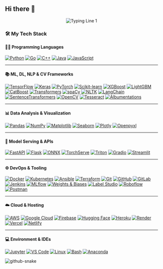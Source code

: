 ## Hi there 👋

<div align="center">
  <img src="https://readme-typing-svg.demolab.com?font=Kaushan+Script&pause=100&size=50&color=FFA500&multiline=true&center=true&vCenter=true&height=150&width=700&lines=I+am;AJEYOSHI+KAMINARYU&repeat=true&cursor=true" alt="Typing Line 1" />
</div>




### 🛠️ My Tech Stack

#### 👨‍💻 Programming Languages
[![Python](https://img.shields.io/badge/Python-3776AB?style=flat&logo=python&logoColor=white)](https://www.python.org/)
[![Go](https://img.shields.io/badge/Go-00ADD8?style=flat&logo=go&logoColor=white)](https://go.dev/)
[![C++](https://img.shields.io/badge/C++-00599C?style=flat&logo=cplusplus&logoColor=white)](https://isocpp.org/)
[![Java](https://img.shields.io/badge/Java-007396?style=flat&logo=java&logoColor=white)](https://www.oracle.com/java/)
[![JavaScript](https://img.shields.io/badge/JavaScript-F7DF1E?style=flat&logo=javascript&logoColor=black)](https://developer.mozilla.org/en-US/docs/Web/JavaScript)

---

#### 📚 ML, DL, NLP & CV Frameworks
[![TensorFlow](https://img.shields.io/badge/TensorFlow-FF6F00?style=flat&logo=tensorflow&logoColor=white)](https://www.tensorflow.org/)
[![Keras](https://img.shields.io/badge/Keras-D00000?style=flat&logo=keras&logoColor=white)](https://keras.io/)
[![PyTorch](https://img.shields.io/badge/PyTorch-EE4C2C?style=flat&logo=pytorch&logoColor=white)](https://pytorch.org/)
[![Scikit-learn](https://img.shields.io/badge/Scikit--Learn-F7931E?style=flat&logo=scikit-learn&logoColor=white)](https://scikit-learn.org/)
[![XGBoost](https://img.shields.io/badge/XGBoost-FF9900?style=flat)](https://xgboost.readthedocs.io/)
[![LightGBM](https://img.shields.io/badge/LightGBM-9ACD32?style=flat)](https://lightgbm.readthedocs.io/)
[![CatBoost](https://img.shields.io/badge/CatBoost-FA7E0A?style=flat)](https://catboost.ai/)
[![Transformers](https://img.shields.io/badge/Transformers-FFD21F?style=flat&logo=huggingface&logoColor=black)](https://huggingface.co/docs/transformers/index)
[![spaCy](https://img.shields.io/badge/spaCy-09A3D5?style=flat)](https://spacy.io/)
[![NLTK](https://img.shields.io/badge/NLTK-4B8BBE?style=flat)](https://www.nltk.org/)
[![LangChain](https://img.shields.io/badge/LangChain-9A57EB?style=flat)](https://www.langchain.com/)
[![SentenceTransformers](https://img.shields.io/badge/SBERT-FFB6C1?style=flat)](https://www.sbert.net/)
[![OpenCV](https://img.shields.io/badge/OpenCV-5C3EE8?style=flat&logo=opencv&logoColor=white)](https://opencv.org/)
[![Tesseract](https://img.shields.io/badge/Tesseract-1A237E?style=flat)](https://github.com/tesseract-ocr/tesseract)
[![Albumentations](https://img.shields.io/badge/Albumentations-FFC107?style=flat)](https://albumentations.ai/)

---

#### 📊 Data Analysis & Visualization
[![Pandas](https://img.shields.io/badge/Pandas-150458?style=flat&logo=pandas&logoColor=white)](https://pandas.pydata.org/)
[![NumPy](https://img.shields.io/badge/NumPy-013243?style=flat&logo=numpy&logoColor=white)](https://numpy.org/)
[![Matplotlib](https://img.shields.io/badge/Matplotlib-11557C?style=flat)](https://matplotlib.org/)
[![Seaborn](https://img.shields.io/badge/Seaborn-4C8CBF?style=flat)](https://seaborn.pydata.org/)
[![Plotly](https://img.shields.io/badge/Plotly-3F4F75?style=flat)](https://plotly.com/)
[![Openpyxl](https://img.shields.io/badge/Openpyxl-27AE60?style=flat)](https://openpyxl.readthedocs.io/)

---

#### 🧪 Model Serving & APIs
[![FastAPI](https://img.shields.io/badge/FastAPI-009688?style=flat&logo=fastapi&logoColor=white)](https://fastapi.tiangolo.com/)
[![Flask](https://img.shields.io/badge/Flask-000000?style=flat&logo=flask&logoColor=white)](https://flask.palletsprojects.com/)
[![ONNX](https://img.shields.io/badge/ONNX-005CED?style=flat)](https://onnx.ai/)
[![TorchServe](https://img.shields.io/badge/TorchServe-FF5722?style=flat)](https://pytorch.org/serve/)
[![Triton](https://img.shields.io/badge/Triton-1C1C1C?style=flat)](https://developer.nvidia.com/nvidia-triton-inference-server)
[![Gradio](https://img.shields.io/badge/Gradio-FF4B4B?style=flat)](https://www.gradio.app/)
[![Streamlit](https://img.shields.io/badge/Streamlit-FF4B4B?style=flat&logo=streamlit&logoColor=white)](https://streamlit.io/)

---

#### ⚙️ DevOps & Tooling
[![Docker](https://img.shields.io/badge/Docker-2496ED?style=flat&logo=docker&logoColor=white)](https://www.docker.com/)
[![Kubernetes](https://img.shields.io/badge/Kubernetes-326CE5?style=flat&logo=kubernetes&logoColor=white)](https://kubernetes.io/)
[![Ansible](https://img.shields.io/badge/Ansible-EE0000?style=flat&logo=ansible&logoColor=white)](https://www.ansible.com/)
[![Terraform](https://img.shields.io/badge/Terraform-623CE4?style=flat&logo=terraform&logoColor=white)](https://www.terraform.io/)
[![Git](https://img.shields.io/badge/Git-F05032?style=flat&logo=git&logoColor=white)](https://git-scm.com/)
[![GitHub](https://img.shields.io/badge/GitHub-181717?style=flat&logo=github&logoColor=white)](https://github.com/)
[![GitLab](https://img.shields.io/badge/GitLab-FC6D26?style=flat&logo=gitlab&logoColor=white)](https://about.gitlab.com/)
[![Jenkins](https://img.shields.io/badge/Jenkins-D24939?style=flat&logo=jenkins&logoColor=white)](https://www.jenkins.io/)
[![MLflow](https://img.shields.io/badge/MLflow-1C70C6?style=flat)](https://mlflow.org/)
[![Weights & Biases](https://img.shields.io/badge/W%26B-FFBE00?style=flat)](https://wandb.ai/)
[![Label Studio](https://img.shields.io/badge/Label_Studio-4C4CFF?style=flat)](https://labelstud.io/)
[![Roboflow](https://img.shields.io/badge/Roboflow-0A66C2?style=flat)](https://roboflow.com/)
[![Postman](https://img.shields.io/badge/Postman-FF6C37?style=flat&logo=postman&logoColor=white)](https://www.postman.com/)

---

#### ☁️ Cloud & Hosting
[![AWS](https://img.shields.io/badge/AWS-232F3E?style=flat&logo=amazon-aws&logoColor=white)](https://aws.amazon.com/)
[![Google Cloud](https://img.shields.io/badge/GCP-4285F4?style=flat&logo=google-cloud&logoColor=white)](https://cloud.google.com/)
[![Firebase](https://img.shields.io/badge/Firebase-FFCA28?style=flat&logo=firebase&logoColor=black)](https://firebase.google.com/)
[![Hugging Face](https://img.shields.io/badge/HuggingFace-FFD21F?style=flat&logo=huggingface&logoColor=black)](https://huggingface.co/)
[![Heroku](https://img.shields.io/badge/Heroku-430098?style=flat&logo=heroku&logoColor=white)](https://www.heroku.com/)
[![Render](https://img.shields.io/badge/Render-46E3B7?style=flat)](https://render.com/)
[![Vercel](https://img.shields.io/badge/Vercel-000000?style=flat&logo=vercel&logoColor=white)](https://vercel.com/)
[![Netlify](https://img.shields.io/badge/Netlify-00C7B7?style=flat&logo=netlify&logoColor=white)](https://www.netlify.com/)

---

#### 💻 Environment & IDEs
[![Jupyter](https://img.shields.io/badge/Jupyter-F37626?style=flat&logo=jupyter&logoColor=white)](https://jupyter.org/)
[![VS Code](https://img.shields.io/badge/VS%20Code-007ACC?style=flat&logo=visual-studio-code&logoColor=white)](https://code.visualstudio.com/)
[![Linux](https://img.shields.io/badge/Linux-FCC624?style=flat&logo=linux&logoColor=black)](https://www.linux.org/)
[![Bash](https://img.shields.io/badge/Bash-121011?style=flat&logo=gnu-bash&logoColor=white)](https://www.gnu.org/software/bash/)
[![Anaconda](https://img.shields.io/badge/Anaconda-44A833?style=flat&logo=anaconda&logoColor=white)](https://www.anaconda.com/)

<picture>
  <source media="(prefers-color-scheme: dark)" srcset="https://raw.githubusercontent.com/Ajeyoshi-KaminaRyu/Ajeyoshi-KaminaRyu/output/github-snake-dark.svg" />
  <source media="(prefers-color-scheme: light)" srcset="https://raw.githubusercontent.com/Ajeyoshi-KaminaRyu/Ajeyoshi-KaminaRyu/output/github-contribution-grid-snake.svg" />
  <img alt="github-snake" src="https://raw.githubusercontent.com/Ajeyoshi-KaminaRyu/Ajeyoshi-KaminaRyu/output/github-snake.svg" />
</picture>
